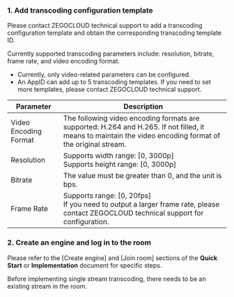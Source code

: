 ### 1. Add transcoding configuration template

Please contact ZEGOCLOUD technical support to add a transcoding configuration template and obtain the corresponding transcoding template ID.

Currently supported transcoding parameters include: resolution, bitrate, frame rate, and video encoding format.


<div class="mk-warning">

- Currently, only video-related parameters can be configured.
- An AppID can add up to 5 transcoding templates. If you need to set more templates, please contact ZEGOCLOUD technical support.
</div>


| Parameter | Description |
| - | - |
| Video Encoding Format | The following video encoding formats are supported: H.264 and H.265. If not filled, it means to maintain the video encoding format of the original stream. |
| Resolution | Supports width range: [0, 3000p]<br>Supports height range: [0, 3000p] |
| Bitrate | The value must be greater than 0, and the unit is bps. |
| Frame Rate | Supports range: [0, 20fps]<br>If you need to output a larger frame rate, please contact ZEGOCLOUD technical support for configuration. |

### 2. Create an engine and log in to the room

Please refer to the [Create engine] and [Join room] sections of the **Quick Start** or **Implementation** document for specific steps.



<div class = 'mk-warning'>

Before implementing single stream transcoding, there needs to be an existing stream in the room.
</div>





